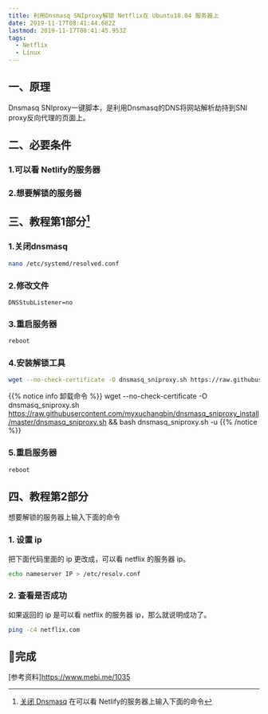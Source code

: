 ```yaml
---
title: 利用Dnsmasq SNIproxy解锁 Netflix在 Ubuntu18.04 服务器上
date: 2019-11-17T08:41:44.682Z
lastmod: 2019-11-17T08:41:45.953Z
tags:
  - Netflix
  - Linux
---
```


## 一、原理
Dnsmasq SNIproxy一键脚本，是利用Dnsmasq的DNS将网站解析劫持到SNI proxy反向代理的页面上。
## 二、必要条件
### 1.可以看 Netlify的服务器
### 2.想要解锁的服务器
## 三、教程第1部分[^footnote]
[^footnote]:[关闭 Dnsmasq](https://superuser.com/questions/1318220/ubuntu-18-04-disable-dnsmasq-base-and-enable-full-dnsmasq)
在可以看 Netlify的服务器上输入下面的命令
### 1.关闭dnsmasq
```bash
nano /etc/systemd/resolved.conf
```
### 2.修改文件
```config
DNSStubListener=no
```
### 3.重启服务器
```bash
reboot
```
### 4.安装解锁工具
```bash
wget --no-check-certificate -O dnsmasq_sniproxy.sh https://raw.githubusercontent.com/myxuchangbin/dnsmasq_sniproxy_install/master/dnsmasq_sniproxy.sh && bash dnsmasq_sniproxy.sh -i
```
{{% notice info 卸载命令 %}}
wget --no-check-certificate -O dnsmasq_sniproxy.sh https://raw.githubusercontent.com/myxuchangbin/dnsmasq_sniproxy_install/master/dnsmasq_sniproxy.sh && bash dnsmasq_sniproxy.sh -u
{{% /notice %}}
### 5.重启服务器
```bash
reboot
```
## 四、教程第2部分
想要解锁的服务器上输入下面的命令
### 1. 设置 ip
把下面代码里面的 ip 更改成，可以看 netflix 的服务器 ip。
```bash
echo nameserver IP > /etc/resolv.conf
```
### 2. 查看是否成功
如果返回的 ip 是可以看 netflix 的服务器 ip，那么就说明成功了。
```bash
ping -c4 netflix.com
```
:tada:完成
------
[参考资料]<https://www.mebi.me/1035>
